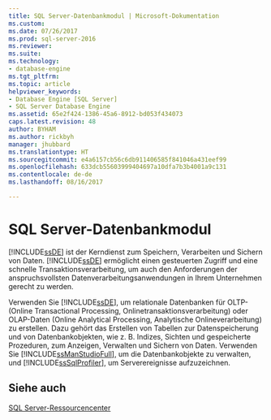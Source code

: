 ```yaml
---
title: SQL Server-Datenbankmodul | Microsoft-Dokumentation
ms.custom: 
ms.date: 07/26/2017
ms.prod: sql-server-2016
ms.reviewer: 
ms.suite: 
ms.technology:
- database-engine
ms.tgt_pltfrm: 
ms.topic: article
helpviewer_keywords:
- Database Engine [SQL Server]
- SQL Server Database Engine
ms.assetid: 65e2f424-1386-45a6-8912-bd053f434073
caps.latest.revision: 48
author: BYHAM
ms.author: rickbyh
manager: jhubbard
ms.translationtype: HT
ms.sourcegitcommit: e4a6157cb56c6db911406585f841046a431eef99
ms.openlocfilehash: 633dcb55603999404697a10dfa7b3b4001a9c131
ms.contentlocale: de-de
ms.lasthandoff: 08/16/2017

---
```

# <a name="sql-server-database-engine"></a>SQL Server-Datenbankmodul
  [!INCLUDE[ssDE](../includes/ssde-md.md)] ist der Kerndienst zum Speichern, Verarbeiten und Sichern von Daten. [!INCLUDE[ssDE](../includes/ssde-md.md)] ermöglicht einen gesteuerten Zugriff und eine schnelle Transaktionsverarbeitung, um auch den Anforderungen der anspruchsvollsten Datenverarbeitungsanwendungen in Ihrem Unternehmen gerecht zu werden.  
  
 Verwenden Sie [!INCLUDE[ssDE](../includes/ssde-md.md)], um relationale Datenbanken für OLTP- (Online Transactional Processing, Onlinetransaktionsverarbeitung) oder OLAP-Daten (Online Analytical Processing, Analytische Onlineverarbeitung) zu erstellen. Dazu gehört das Erstellen von Tabellen zur Datenspeicherung und von Datenbankobjekten, wie z. B. Indizes, Sichten und gespeicherte Prozeduren, zum Anzeigen, Verwalten und Sichern von Daten. Verwenden Sie [!INCLUDE[ssManStudioFull](../includes/ssmanstudiofull-md.md)], um die Datenbankobjekte zu verwalten, und [!INCLUDE[ssSqlProfiler](../includes/sssqlprofiler-md.md)], um Serverereignisse aufzuzeichnen.  


## <a name="see-also"></a>Siehe auch  
 [SQL Server-Ressourcencenter](http://go.microsoft.com/fwlink/?LinkId=219676)  
  
  

